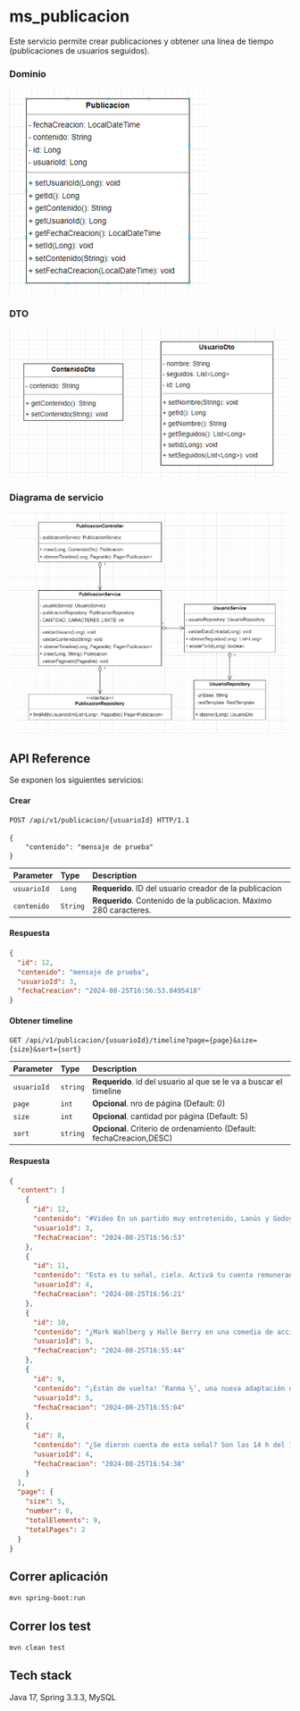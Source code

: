 # ms_publicacion
Este servicio permite crear publicaciones y obtener una línea de tiempo (publicaciones de usuarios seguidos).

### Dominio
![Dominio.png](doc%2FImagenes%20readme%2FDominio.png)
### DTO
![DTO.png](doc%2FImagenes%20readme%2FDTO.png)
### Diagrama de servicio
![Diagrama de clases.png](doc%2FImagenes%20readme%2FDiagrama%20de%20clases.png)

## API Reference

Se exponen los siguientes servicios:

#### Crear
```http
POST /api/v1/publicacion/{usuarioId} HTTP/1.1

{
    "contenido": "mensaje de prueba"
}
```
| Parameter   | Type     | Description                                                        |
|:------------|:---------|:-------------------------------------------------------------------|
| `usuarioId` | `Long`   | **Requerido**. ID del usuario creador de la publicacion            |
| `contenido` | `String` | **Requerido**. Contenido de la publicacion. Máximo 280 caracteres. |
#### Respuesta
```json
{
  "id": 12,
  "contenido": "mensaje de prueba",
  "usuarioId": 3,
  "fechaCreacion": "2024-08-25T16:56:53.0495418"
}
```

#### Obtener timeline
```http
GET /api/v1/publicacion/{usuarioId}/timeline?page={page}&size={size}&sort={sort}
```
| Parameter | Type     | Description                                                          |
| :-------- | :------- |:---------------------------------------------------------------------|
| `usuarioId`      | `string` | **Requerido**. id del usuario al que se le va a buscar el timeline   |
| `page`      | `int` | **Opcional**. nro de página (Default: 0)                             |
| `size`      | `int` | **Opcional**. cantidad por página (Default: 5)                       |
| `sort`      | `string` | **Opcional**. Criterio de ordenamiento (Default: fechaCreacion,DESC) |
#### Respuesta
```json
{
  "content": [
    {
      "id": 12,
      "contenido": "#Video En un partido muy entretenido, Lanús y Godoy Cruz igualaron 1-1 por la fecha 12 de la #LigaProfesional.",
      "usuarioId": 3,
      "fechaCreacion": "2024-08-25T16:56:53"
    },
    {
      "id": 11,
      "contenido": "Esta es tu señal, cielo. Activá tu cuenta remunerada a través de la app, que tenés unos pesos más todos los días.",
      "usuarioId": 4,
      "fechaCreacion": "2024-08-25T16:56:21"
    },
    {
      "id": 10,
      "contenido": "¿Mark Wahlberg y Halle Berry en una comedia de acción? Tengo que ver eso. La película ‘El Sindicato’ ya está disponible, solo en Netflix. ",
      "usuarioId": 5,
      "fechaCreacion": "2024-08-25T16:55:44"
    },
    {
      "id": 9,
      "contenido": "¡Están de vuelta! ‘Ranma ½’, una nueva adaptación de un clásico llegará a Netflix este 5 de octubre.",
      "usuarioId": 5,
      "fechaCreacion": "2024-08-25T16:55:04"
    },
    {
      "id": 8,
      "contenido": "¿Se dieron cuenta de esta señal? Son las 14 h del 19/8, si sumamos 14 + 19 + 8 = 41, igual que la 41% TNA de nuestra cuenta remunerada. ¿Coincidencia? No lo creo.",
      "usuarioId": 4,
      "fechaCreacion": "2024-08-25T16:54:38"
    }
  ],
  "page": {
    "size": 5,
    "number": 0,
    "totalElements": 9,
    "totalPages": 2
  }
}
```
## Correr aplicación
```bash
mvn spring-boot:run
```
## Correr los test
```bash
mvn clean test
```
## Tech stack
Java 17, Spring 3.3.3, MySQL

